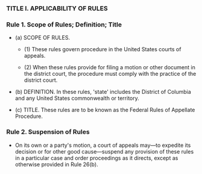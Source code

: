 ### TITLE I. APPLICABILITY OF RULES

### Rule 1. Scope of Rules; Definition; Title
* (a) SCOPE OF RULES.

  * (1) These rules govern procedure in the United States courts of appeals.

  * (2) When these rules provide for filing a motion or other document in the district court, the procedure must comply with the practice of the district court.


* (b) DEFINITION. In these rules, 'state' includes the District of Columbia and any United States commonwealth or territory.

* (c) TITLE. These rules are to be known as the Federal Rules of Appellate Procedure.

### Rule 2. Suspension of Rules
* On its own or a party's motion, a court of appeals may—to expedite its decision or for other good cause—suspend any provision of these rules in a particular case and order proceedings as it directs, except as otherwise provided in Rule 26(b).